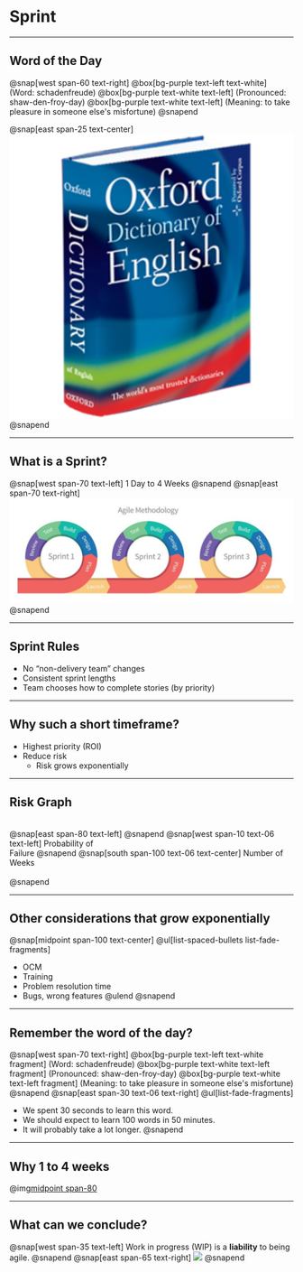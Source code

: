 # Sprint
---
## Word of the Day
@snap[west span-60 text-right]
@box[bg-purple  text-left text-white] (Word: schadenfreude)
@box[bg-purple text-white text-left] (Pronounced: shaw-den-froy-day)
@box[bg-purple text-white text-left] (Meaning: to take pleasure in someone else's misfortune)
@snapend

@snap[east span-25 text-center]
![](assets/img/dictionary.png)
@snapend

---
## What is a Sprint?
@snap[west span-70 text-left]
1 Day to 4 Weeks
@snapend
@snap[east span-70 text-right]
![](assets/img/sprinting.png)
@snapend

---
## Sprint Rules
- No “non-delivery team” changes
- Consistent sprint lengths
- Team chooses how to complete stories (by priority)

---
## Why such a short timeframe?
- Highest priority (ROI)
- Reduce risk
  - Risk grows exponentially

---
## Risk Graph
<br>
@snap[east span-80 text-left]
<canvas data-chart="line">
<!--
{
 "data": {
  "labels": ["0", "1"," 2"," 3"," 4"," 5"," 6"," 7", " 8"],
  "datasets": [
   {
    "data":[0,1, 2, 4, 8, 16, 32, 64, 99],
    "label":"Risk of ...",
    "backgroundColor":"rgba(20,220,220,.8)"
   }
  ]
 },
 "options": { "responsive": "true" }
}
-->
</canvas>
@snapend
@snap[west span-10 text-06 text-left]
Probability of <br>Failure
@snapend
@snap[south span-100 text-06 text-center]
Number of Weeks
<br><br>
@snapend

---
## Other considerations that grow exponentially
@snap[midpoint span-100 text-center]
@ul[list-spaced-bullets list-fade-fragments]
- OCM
- Training
- Problem resolution time
- Bugs, wrong features
@ulend
@snapend


---
## Remember the word of the day?
@snap[west span-70 text-right]
@box[bg-purple  text-left text-white fragment] (Word: schadenfreude)
@box[bg-purple text-white text-left fragment] (Pronounced: shaw-den-froy-day)
@box[bg-purple text-white text-left fragment] (Meaning: to take pleasure in someone else's misfortune)
@snapend
@snap[east span-30 text-06 text-right]
@ul[list-fade-fragments]
- We spent 30 seconds to learn this word.
- We should expect to learn 100 words in 50 minutes.
- It will probably take a lot longer.
@snapend

---
## Why 1 to 4 weeks
@img[midpoint span-80](assets/img/pivot.png)

---
## What can we conclude?
@snap[west span-35 text-left]
Work in progress (WIP) is a **liability** to being agile.
@snapend
@snap[east span-65 text-right]
![](https://nmgprod.s3.amazonaws.com/media/files/eb/f5/ebf551ac85fb33b8f43e9157ff954f56/cover_image.jpg.640x360_q85_crop.jpg)
@snapend
